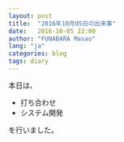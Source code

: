 ```yaml
---
layout: post
title:  "2016年10月05日の出来事"
date:   2016-10-05 22:00
author: "FUNABARA Masao"
lang: "ja"
categories: blog
tags: diary
---
```


本日は、

* 打ち合わせ
* システム開発

を行いました。
